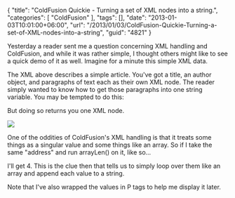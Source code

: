{
	"title": "ColdFusion Quickie - Turning a set of XML nodes into a string.",
	"categories": [
		"ColdFusion"
	],
	"tags": [],
	"date": "2013-01-03T10:01:00+06:00",
	"url": "/2013/01/03/ColdFusion-Quickie-Turning-a-set-of-XML-nodes-into-a-string",
	"guid": "4821"
}

Yesterday a reader sent me a question concerning XML handling and ColdFusion, and while it was rather simple, I thought others might like to see a quick demo of it as well. Imagine for a minute this simple XML data.
<!--more-->
<script src="https://gist.github.com/4444109.js"></script>

The XML above describes a simple article. You've got a title, an author object, and paragraphs of text each as their own XML node. The reader simply wanted to know how to get those paragraphs into one string variable. You may be tempted to do this:

<script src="https://gist.github.com/4444113.js"></script>

But doing so returns you one XML node. 

<img src="http://www.raymondcamden.com/images/ScreenClip163.png" />

One of the oddities of ColdFusion's XML handling is that it treats some things as a singular value and some things like an array. So if I take the same "address" and run arrayLen() on it, like so...

<script src="https://gist.github.com/4444127.js"></script>

I'll get 4. This is the clue then that tells us to simply loop over them like an array and append each value to a string.

<script src="https://gist.github.com/4444131.js"></script>

Note that I've also wrapped the values in P tags to help me display it later.